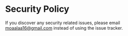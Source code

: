 # Security Policy

If you discover any security related issues, please email moaalaa16@gmail.com instead of using the issue tracker.

